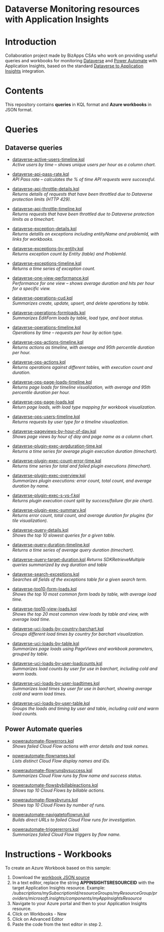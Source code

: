 # Dataverse Monitoring resources with Application Insights

# Introduction 
Collaboration project made by BizApps CSAs who work on providing useful queries and workbooks for monitoring [Dataverse](#dataverse-queries) and [Power Automate](#power-automate-queries) with Application Insights, based on the standard [Dataverse to Application Insights](https://learn.microsoft.com/en-us/power-platform/admin/analyze-telemetry) integration.

# Contents
This repository contains **queries** in KQL format and **Azure workbooks** in JSON format.

# Queries


## Dataverse queries

- [dataverse-active-users-timeline.kql](queries/dataverse-active-users-timeline.kql)  
  *Active users by time – shows unique users per hour as a column chart.*

- [dataverse-api-pass-rate.kql](queries/dataverse-api-pass-rate.kql)  
  *API Pass rate – calculates the % of time API requests were successful.*

- [dataverse-api-throttle-details.kql](queries/dataverse-api-throttle-details.kql)  
  *Returns details of requests that have been throttled due to Dataverse protection limits (HTTP 429).*

- [dataverse-api-throttle-timeline.kql](queries/dataverse-api-throttle-timeline.kql)  
  *Returns requests that have been throttled due to Dataverse protection limits as a timechart.*

- [dataverse-exception-details.kql](queries/dataverse-exception-details.kql)  
  *Returns detalils on exceptions including entityName and problemId, with links for workbooks.*

- [dataverse-exceptions-by-entity.kql](queries/dataverse-exceptions-by-entity.kql)  
  *Returns exception count by Entity (table) and ProblemId.*

- [dataverse-exceptions-timeline.kql](queries/dataverse-exceptions-timeline.kql)  
  *Returns a time series of exception count.*

- [dataverse-one-view-performance.kql](queries/dataverse-one-view-performance.kql)  
  *Performance for one view – shows average duration and hits per hour for a specific view.*

- [dataverse-operations-cud.kql](queries/dataverse-operations-cud.kql)  
  *Summarizes create, update, upsert, and delete operations by table.*

- [dataverse-operations-formloads.kql](queries/dataverse-operations-formloads.kql)  
  *Summarizes EditForm loads by table, load type, and boot status.*

- [dataverse-operations-timeline.kql](queries/dataverse-operations-timeline.kql)  
  *Operations by time – requests per hour by action type.*

- [dataverse-ops-actions-timeline.kql](queries/dataverse-ops-actions-timeline.kql)  
  *Returns actions as timeline, with average and 95th percentile duration per hour.*

- [dataverse-ops-actions.kql](queries/dataverse-ops-actions.kql)  
  *Returns operations against different tables, with execution count and duration.*

- [dataverse-ops-page-loads-timeline.kql](queries/dataverse-ops-page-loads-timeline.kql)  
  *Returns page loads for timeline visualization, with average and 95th percentile duration per hour.*

- [dataverse-ops-page-loads.kql](queries/dataverse-ops-page-loads.kql)  
  *Return page loads, with load type mapping for workbook visualization.*

- [dataverse-ops-users-timeline.kql](queries/dataverse-ops-users-timeline.kql)  
  *Returns requests by user type for a timeline visualization.*

- [dataverse-pageviews-by-hour-of-day.kql](queries/dataverse-pageviews-by-hour-of-day.kql)  
  *Shows page views by hour of day and page name as a column chart.*

- [dataverse-plugin-exec-avgduration-time.kql](queries/dataverse-plugin-exec-avgduration-time.kql)  
  *Returns a time series for average plugin execution duration (timechart).*

- [dataverse-plugin-exec-count-error-time.kql](queries/dataverse-plugin-exec-count-error-time.kql)  
  *Returns time series for total and failed plugin executions (timechart).*

- [dataverse-plugin-exec-overview.kql](queries/dataverse-plugin-exec-overview.kql)  
  *Summarizes plugin executions: error count, total count, and average duration by name.*

- [dataverse-plugin-exec-s-vs-f.kql](queries/dataverse-plugin-exec-s-vs-f.kql)  
  *Returns plugin execution count split by success/failure (for pie chart).*

- [dataverse-plugin-exec-summary.kql](queries/dataverse-plugin-exec-summary.kql)  
  *Returns error count, total count, and average duration for plugins (for tile visualization).*

- [dataverse-query-details.kql](queries/dataverse-query-details.kql)  
  *Shows the top 10 slowest queries for a given table.*

- [dataverse-query-duration-timeline.kql](queries/dataverse-query-duration-timeline.kql)  
  *Returns a time series of average query duration (timechart).*

- [dataverse-query-target-duration.kql](queries/dataverse-query-target-duration.kql)
  *Returns SDKRetrieveMultiple queries summarized by avg duration and table*

- [dataverse-search-exceptions.kql](queries/dataverse-search-exceptions.kql)  
  *Searches all fields of the exceptions table for a given search term.*

- [dataverse-top10-form-loads.kql](queries/dataverse-top10-form-loads.kql)  
  *Shows the top 10 most common form loads by table, with average load time.*

- [dataverse-top10-view-loads.kql](queries/dataverse-top10-view-loads.kql)  
  *Shows the top 20 most common view loads by table and view, with average load time.*

- [dataverse-uci-loads-by-country-barchart.kql](queries/dataverse-uci-loads-by-country-barchart.kql)  
  *Groups different load times by country for barchart visualization.*

- [dataverse-uci-loads-by-table.kql](queries/dataverse-uci-loads-by-table.kql)  
  *Summarizes page loads using PageViews and workbook parameters, grouped by table.*

- [dataverse-uci-loads-by-user-loadcounts.kql](queries/dataverse-uci-loads-by-user-loadcounts.kql)  
  *Summarizes load counts by user for use in barchart, including cold and warm loads.*

- [dataverse-uci-loads-by-user-loadtimes.kql](queries/dataverse-uci-loads-by-user-loadtimes.kql)  
  *Summarizes load times by user for use in barchart, showing average cold and warm load times.*

- [dataverse-uci-loads-by-user-table.kql](queries/dataverse-uci-loads-by-user-table.kql)  
  *Groups the loads and timing by user and table, including cold and warm load counts.*


## Power Automate queries

- [powerautomate-flowerrors.kql](queries/powerautomate-flowerrors.kql)  
  *Shows failed Cloud Flow actions with error details and task names.*

- [powerautomate-flownames.kql](queries/powerautomate-flownames.kql)  
  *Lists distinct Cloud Flow display names and IDs.*

- [powerautomate-flowrunsbysuccess.kql](queries/powerautomate-flowrunsbysuccess.kql)  
  *Summarizes Cloud Flow runs by flow name and success status.*

- [powerautomate-flowsbybillableactions.kql](queries/powerautomate-flowsbybillableactions.kql)  
  *Shows top 10 Cloud Flows by billable actions.*

- [powerautomate-flowsbyruns.kql](queries/powerautomate-flowsbyruns.kql)  
  *Shows top 10 Cloud Flows by number of runs.*

- [powerautomate-navigatetoflowrun.kql](queries/powerautomate-navigatetoflowrun.kql)  
  *Builds direct URLs to failed Cloud Flow runs for investigation.*

- [powerautomate-triggererrors.kql](queries/powerautomate-triggererrors.kql)  
  *Summarizes failed Cloud Flow triggers by flow name.*


# Instructions - Workbooks
To create an Azure Workbook based on this sample:
1. Download the [workbook JSON source](workbooks/DataverseMonitoringWorkbook101.json)
2. In a text editor, replace the string **APPINSIGHTSRESOURCEID** with the target Application Insights resource. Example: */subscriptions/mySubscriptionId/resourceGroups/myResourceGroup/providers/microsoft.insights/components/myAppInsightsResource*
3. Navigate to your Azure portal and then to your Application Insights resource.
4. Click on Workbooks - New
5. Click on Advanced Editor
6. Paste the code from the text editor in step 2.


